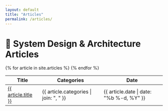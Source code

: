 ```yaml
---
layout: default
title: "Articles"
permalink: /articles/
---
```


# 📐 System Design & Architecture Articles

<table>
  <thead>
    <tr>
      <th>Title</th>
      <th>Categories</th>
      <th>Date</th>
    </tr>
  </thead>
  <tbody>
    {% for article in site.articles %}
    <tr>
      <td><a href="{{ article.url | relative_url }}">{{ article.title }}</a></td>
      <td>{{ article.categories | join: ", " }}</td>
      <td>{{ article.date | date: "%b %-d, %Y" }}</td>
    </tr>
    {% endfor %}
  </tbody>
</table>



